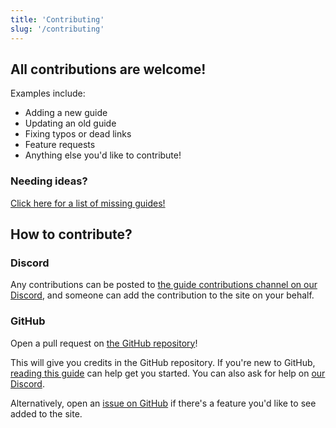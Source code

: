 ```yaml
---
title: 'Contributing'
slug: '/contributing'
---
```


## All contributions are welcome!

Examples include:

- Adding a new guide
- Updating an old guide
- Fixing typos or dead links
- Feature requests
- Anything else you'd like to contribute!

### Needing ideas?

[Click here for a list of missing guides!](https://github.com/zaksabeast/PokemonRNGGuides/projects/3)

## How to contribute?

### Discord

Any contributions can be posted to [the guide contributions channel on our Discord](https://discord.gg/wR9fygN), and someone can add the contribution to the site on your behalf.

### GitHub

Open a pull request on [the GitHub repository](https://github.com/zaksabeast/PokemonRNGGuides)!

This will give you credits in the GitHub repository. If you're new to GitHub, [reading this guide](https://www.freecodecamp.org/news/how-to-make-your-first-pull-request-on-github-3/) can help get you started. You can also ask for help on [our Discord](https://discord.gg/wR9fygN).

Alternatively, open an [issue on GitHub](https://github.com/zaksabeast/PokemonRNGGuides/issues) if there's a feature you'd like to see added to the site.
